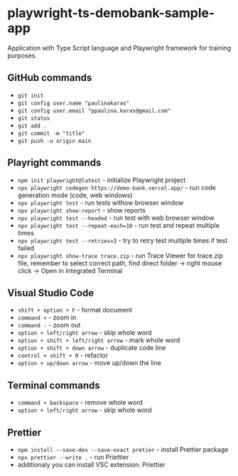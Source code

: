 # playwright-ts-demobank-sample-app

Application with Type Script language and Playwright framework for training purposes.

## GitHub commands

- `git init`
- `git config user.name "paulinakaras"`
- `git config user.email "ppaulina.karas@gmail.com"`
- `git status`
- `git add .`
- `git commit -m "title"`
- `git push -u origin main`

## Playright commands

- `npm init playwright@latest` - initialize Playwright project
- `npx playwright codegen https://demo-bank.vercel.app/` - run code generation mode (code, web windows)
- `npx playwright test` - run tests withow browser window
- `npx playwright show-report` - show reports
- `npx playwright test --headed` - run test with web browser window
- `npx playwright test --repeat-each=10` - run test and repeat multiple times
- `npx playwright test --retries=3` - try to retry test multiple times if test failed
- `npx playwright show-trace trace.zip` - run Trace Viewer for trace.zip file, remember to select correct path, find direct folder -> right mouse click -> Open in Integrated Terminal

## Visual Studio Code

- `shift + option + F` - format document
- `command +` - zoom in
- `command -` - zoom out
- `option + left/right arrow` - skip whole word
- `option + shift + left/right arrow` - mark whole word
- `option + shift + down arrow` - duplicate code line
- `control + shift + R` - refactor
- `option + up/down arrow` - move up/down the line

## Terminal commands

- `command + backspace` - remove whole word
- `option + left/right arrow` - skip whole word

## Prettier

- `npm install --save-dev --save-exact pretier` - install Prettier package
- `npx prettier --write .` - run Priettier
- additionaly you can install VSC extension: Priettier
